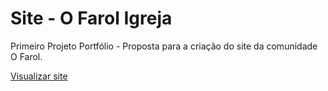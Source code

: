 # Site - O Farol Igreja
Primeiro Projeto Portfólio - Proposta para a criação do site da comunidade O Farol.

[Visualizar site](https://manoelgeraldo.github.io/site-o-farol-igreja/)

